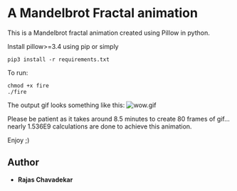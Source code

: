 # A Mandelbrot Fractal animation

This is a Mandelbrot fractal animation created using Pillow in python.

Install pillow>=3.4 using pip or simply
```
pip3 install -r requirements.txt
```

To run:
```
chmod +x fire
./fire
```

The output gif looks something like this:
![wow.gif](wow.gif)

Please be patient as it takes around 8.5 minutes to create 80 frames of gif...
nearly 1.536E9 calculations are done to achieve this animation.

Enjoy ;)

## Author

* **Rajas Chavadekar** 